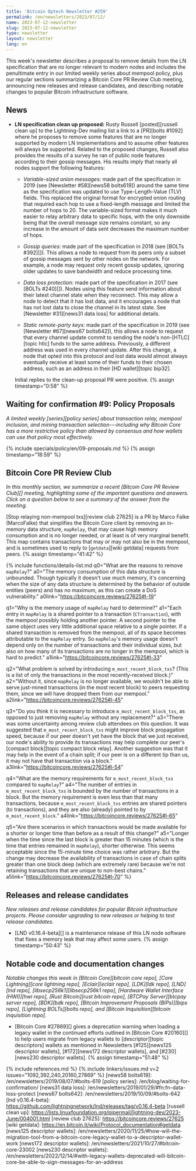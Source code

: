 ```yaml
---
title: 'Bitcoin Optech Newsletter #259'
permalink: /en/newsletters/2023/07/12/
name: 2023-07-12-newsletter
slug: 2023-07-12-newsletter
type: newsletter
layout: newsletter
lang: en
---
```

This week's newsletter describes a proposal to remove details from the
LN specification that are no longer relevant to modern nodes and
includes the penultimate entry in our limited weekly series about
mempool policy, plus our regular sections summarizing a Bitcoin Core PR
Review Club meeting, announcing new releases and release candidates, and
describing notable changes to popular Bitcoin infrastructure software.

## News

- **LN specification clean up proposed:** Rusty Russell [posted][russell
  clean up] to the Lightning-Dev mailing list a link to a [PR][bolts
  #1092] where he proposes to remove some features that are no longer
  supported by modern LN implementations and to assume other features
  will always be supported.  Related to the proposed changes, Russell also
  provides the results of a survey he ran of public node features
  according to their gossip messages.  His results imply that nearly all
  nodes support the following features:

  - *Variable-sized onion messages:* made part of the specification in
    2019 (see [Newsletter #58][news58 bolts619]) around the same time as
    the specification was updated to use Type-Length-Value (TLV) fields.
    This replaced the original format for encrypted onion routing that
    required each hop to use a fixed-length message and limited the number
    of hops to 20.  The variable-sized format makes it much easier to
    relay arbitrary data to specific hops, with the only downside being
    that the overall message size remains constant, so any increase in
    the amount of data sent decreases the maximum number of hops.

  - *Gossip queries:* made part of the specification in 2018 (see [BOLTs #392][]).
    This allows a node to request from its peers only a subset of gossip
    messages sent by other nodes on the network.  For example, a node
    may request only recent gossip updates, ignoring older updates to
    save bandwidth and reduce processing time.

  - *Data loss protection:* made part of the specification in 2017 (see
    [BOLTs #240][]).  Nodes using this feature send information about
    their latest channel state when they reconnect.  This may allow a
    node to detect that it has lost data, and it encourages a node that
    has not lost data to close the channel in its latest state.  See
    [Newsletter #31][news31 data loss] for additional details.

  - *Static remote-party keys:* made part of the specification in 2019
    (see [Newsletter #67][news67 bolts642]), this allows a node to
    request that every channel update commit to sending the node's
    non-[HTLC][topic htlc] funds to the same address.  Previously, a
    different address was used in every channel update.  After this
    change, a node that opted into this protocol and lost data would
    almost always eventually receive at least some of their funds to their
    chosen address, such as an address in their [HD wallet][topic bip32].

  Initial replies to the clean-up proposal PR were positive. {% assign timestamp="0:58" %}

## Waiting for confirmation #9: Policy Proposals

_A limited weekly [series][policy series] about transaction relay,
mempool inclusion, and mining transaction selection---including why
Bitcoin Core has a more restrictive policy than allowed by consensus and
how wallets can use that policy most effectively._

{% include specials/policy/en/09-proposals.md %} {% assign timestamp="18:59" %}

## Bitcoin Core PR Review Club

*In this monthly section, we summarize a recent [Bitcoin Core PR Review Club][]
meeting, highlighting some of the important questions and answers.  Click on a
question below to see a summary of the answer from the meeting.*

[Stop relaying non-mempool txs][review club 27625]
is a PR by Marco Falke (MarcoFalke) that simplifies the Bitcoin Core
client by removing an in-memory data structure, `mapRelay`, that may
cause high memory consumption and is no longer needed, or at least
is of very marginal benefit.
This map contains transactions that may or may not also be in the mempool,
and is sometimes used to reply to [`getdata`][wiki getdata] requests from peers. {% assign timestamp="41:42" %}

{% include functions/details-list.md
  q0="What are the reasons to remove `mapRelay`?"
  a0="The memory consumption of this data structure is unbounded.
      Though typically it doesn't use much memory, it's concerning when
      the size of any data structure is determined by the behavior of
      outside entities (peers) and has no maximum, as this can create
      a DoS vulnerability."
  a0link="https://bitcoincore.reviews/27625#l-19"

  q1="Why is the memory usage of `mapRelay` hard to determine?"
  a1="Each entry in `mapRelay` is a shared pointer to a transaction
      (`CTransaction`), with the mempool possibly holding another pointer.
      A second pointer to the same object uses very little additional
      space relative to a single pointer.
      If a shared transaction is removed from the mempool,
      all of its space becomes attributable to the `mapRelay` entry.
      So `mapRelay`'s memory usage doesn't depend only on the number
      of transactions and their individual sizes, but also on how many
      of its transactions are no longer in the mempool, which is hard
      to predict."
  a1link="https://bitcoincore.reviews/27625#l-33"

  q2="What problem is solved by introducing `m_most_recent_block_txs`?
      (This is a list of only the transactions in the most recently-received
      block.)"
  a2="Without it, since `mapRelay` is no longer available, we wouldn't
      be able to serve just-mined transactions (in the most recent block)
      to peers requesting them, since we will have dropped them from
      our mempool."
  a2link="https://bitcoincore.reviews/27625#l-45"

  q3="Do you think it is necessary to introduce `m_most_recent_block_txs`,
      as opposed to just removing `mapRelay` without any replacement?"
  a3="There was some uncertainty among review club attendees on this question.
      It was suggested that `m_most_recent_block_txs` might improve block
      propagation speed, because if our peer doesn't yet have the block
      that we just received, our node's ability to provide its transactions
      may help complete our peer's [compact block][topic compact block relay].
      Another suggestion was that it may help in the event of a chain split;
      if our peer is on a different tip than us, it may not have that
      transaction via a block."
  a3link="https://bitcoincore.reviews/27625#l-54"

  q4="What are the memory requirements for `m_most_recent_block_txs`
      compared to `mapRelay`?"
  a4="The number of entries in `m_most_recent_block_txs` is bounded by
      the number of transactions in a block. But the memory requirement
      is even less than that many transactions, because `m_most_recent_block_txs`
      entries are shared pointers (to transactions), and they are
      also (already) pointed to by `m_most_recent_block`."
  a4link="https://bitcoincore.reviews/27625#l-65"

  q5="Are there scenarios in which transactions would be made available
      for a shorter or longer time than before as a result of this change?"
  a5="Longer when the time since the last block is greater than 15 minutes
      (which is the time that entries remained in `mapRelay`), shorter otherwise.
      This seems acceptable since the 15-minute time choice was rather arbitrary.
      But the change may decrease the availability of transactions in case of
      chain splits greater than one block deep (which are extremely rare)
      because we're not retaining transactions that are unique to non-best
      chains."
  a5link="https://bitcoincore.reviews/27625#l-70"
%}

## Releases and release candidates

*New releases and release candidates for popular Bitcoin infrastructure
projects.  Please consider upgrading to new releases or helping to test
release candidates.*

- [LND v0.16.4-beta][] is a maintenance release of this LN node software
  that fixes a memory leak that may affect some users. {% assign timestamp="50:43" %}

## Notable code and documentation changes

*Notable changes this week in [Bitcoin Core][bitcoin core repo], [Core
Lightning][core lightning repo], [Eclair][eclair repo], [LDK][ldk repo],
[LND][lnd repo], [libsecp256k1][libsecp256k1 repo], [Hardware Wallet
Interface (HWI)][hwi repo], [Rust Bitcoin][rust bitcoin repo], [BTCPay
Server][btcpay server repo], [BDK][bdk repo], [Bitcoin Improvement
Proposals (BIPs)][bips repo], [Lightning BOLTs][bolts repo], and
[Bitcoin Inquisition][bitcoin inquisition repo].*

- [Bitcoin Core #27869][] gives a deprecation warning when loading a
  legacy wallet in the continued efforts outlined in [Bitcoin Core #20160][]
  to help users migrate from legacy wallets to [descriptor][topic descriptors]
  wallets as mentioned in Newsletters [#125][news125 descriptor wallets],
  [#172][news172 descriptor wallets], and
  [#230][news230 descriptor wallets]. {% assign timestamp="51:48" %}

{% include references.md %}
{% include linkers/issues.md v=2 issues="1092,392,240,20160,27869" %}
[news58 bolts619]: /en/newsletters/2019/08/07/#bolts-619
[policy series]: /en/blog/waiting-for-confirmation/
[news31 data loss]: /en/newsletters/2019/01/29/#fn:fn-data-loss-protect
[news67 bolts642]: /en/newsletters/2019/10/09/#bolts-642
[lnd v0.16.4-beta]: https://github.com/lightningnetwork/lnd/releases/tag/v0.16.4-beta
[russell clean up]: https://lists.linuxfoundation.org/pipermail/lightning-dev/2023-June/004001.html
[review club 27625]: https://bitcoincore.reviews/27625
[wiki getdata]: https://en.bitcoin.it/wiki/Protocol_documentation#getdata
[news125 descriptor wallets]: /en/newsletters/2020/11/25/#how-will-the-migration-tool-from-a-bitcoin-core-legacy-wallet-to-a-descriptor-wallet-work
[news172 descriptor wallets]: /en/newsletters/2021/10/27/#bitcoin-core-23002
[news230 descriptor wallets]: /en/newsletters/2022/12/14/#with-legacy-wallets-deprecated-will-bitcoin-core-be-able-to-sign-messages-for-an-address
